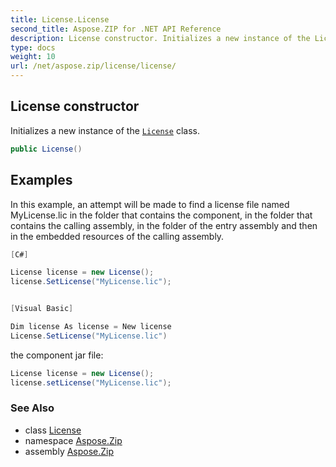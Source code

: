 ```yaml
---
title: License.License
second_title: Aspose.ZIP for .NET API Reference
description: License constructor. Initializes a new instance of the License class
type: docs
weight: 10
url: /net/aspose.zip/license/license/
---
```

## License constructor

Initializes a new instance of the [`License`](../) class.

```csharp
public License()
```

## Examples

In this example, an attempt will be made to find a license file named MyLicense.lic in the folder that contains  the component, in the folder that contains the calling assembly, in the folder of the entry assembly and then in the embedded resources of the calling assembly.

```csharp
[C#]

License license = new License();
license.SetLicense("MyLicense.lic");


[Visual Basic]

Dim license As license = New license
License.SetLicense("MyLicense.lic")
```

the component jar file:

```csharp
License license = new License();
license.setLicense("MyLicense.lic");
```

### See Also

* class [License](../)
* namespace [Aspose.Zip](../../license/)
* assembly [Aspose.Zip](../../../)



